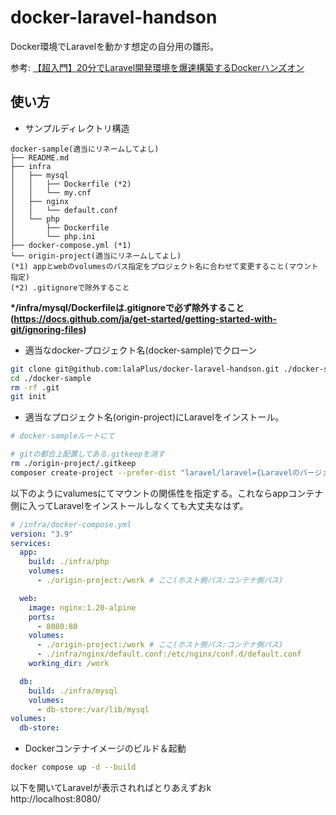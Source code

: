 # docker-laravel-handson

Docker環境でLaravelを動かす想定の自分用の雛形。

参考: [【超入門】20分でLaravel開発環境を爆速構築するDockerハンズオン](https://qiita.com/ucan-lab/items/56c9dc3cf2e6762672f4)

## 使い方

- サンプルディレクトリ構造
```
docker-sample(適当にリネームしてよし)
├── README.md
├── infra
│   ├── mysql
│   │   ├── Dockerfile (*2)
│   │   └── my.cnf
│   ├── nginx
│   │   └── default.conf
│   └── php
│       ├── Dockerfile
│       └── php.ini
├── docker-compose.yml (*1)
└── origin-project(適当にリネームしてよし)
(*1) appとwebのvolumesのパス指定をプロジェクト名に合わせて変更すること(マウント指定)
(*2) .gitignoreで除外すること
```
**\*/infra/mysql/Dockerfileは.gitignoreで必ず除外すること(https://docs.github.com/ja/get-started/getting-started-with-git/ignoring-files)**

- 適当なdocker-プロジェクト名(docker-sample)でクローン
```bash
git clone git@github.com:lalaPlus/docker-laravel-handson.git ./docker-sample
cd ./docker-sample
rm -rf .git
git init
```
- 適当なプロジェクト名(origin-project)にLaravelをインストール。
```bash
# docker-sampleルートにて

# gitの都合上配置してある.gitkeepを消す
rm ./origin-project/.gitkeep
composer create-project --prefer-dist "laravel/laravel={Laravelのバージョン番号を指定}" ./origin-project
```
以下のようにvalumesにてマウントの関係性を指定する。これならappコンテナ側に入ってLaravelをインストールしなくても大丈夫なはず。
```yml
# /infra/docker-compose.yml
version: "3.9"
services:
  app:
    build: ./infra/php
    volumes:
      - ./origin-project:/work # ここ(ホスト側パス:コンテナ側パス)

  web:
    image: nginx:1.20-alpine
    ports:
      - 8080:80
    volumes:
      - ./origin-project:/work # ここ(ホスト側パス:コンテナ側パス)
      - ./infra/nginx/default.conf:/etc/nginx/conf.d/default.conf
    working_dir: /work

  db:
    build: ./infra/mysql
    volumes:
      - db-store:/var/lib/mysql
volumes:
  db-store:
```

- Dockerコンテナイメージのビルド＆起動
```bash
docker compose up -d --build
```

以下を開いてLaravelが表示されればとりあえずおk <br />
http://localhost:8080/